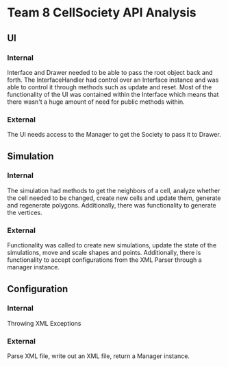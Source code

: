 Team 8 CellSociety API Analysis
======


## UI
### Internal
Interface and Drawer needed to be able to pass the root object back and forth. The InterfaceHandler had control over an Interface instance and was able to control it through methods such as update and reset. Most of the functionality of the UI was contained within the Interface which means that there wasn't a huge amount of need for public methods within. 
### External
The UI needs access to the Manager to get the Society to pass it to Drawer. 

## Simulation
### Internal 
The simulation had methods to get the neighbors of a cell, analyze whether the cell needed to be changed, create new cells and update them, generate and regenerate polygons. Additionally, there was functionality to generate the vertices. 

### External
Functionality was called to create new simulations, update the state of the simulations, move and scale shapes and points. Additionally, there is functionality to accept configurations from the XML Parser through a manager instance.  

## Configuration
### Internal
Throwing XML Exceptions
### External
Parse XML file, write out an XML file, return a Manager instance. 
